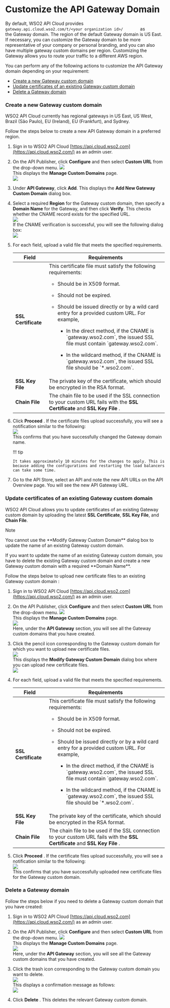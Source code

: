 # Customize the API Gateway Domain

By default, WSO2 API Cloud provides
`         gateway.api.cloud.wso2.com/t/<your organization id>/        `
as the Gateway domain. The region of the default Gateway domain is US
East. If necessary, you can customize the Gateway domain to be more
representative of your company or personal branding, and you can also
have multiple gateway custom domains per region. Customizing the Gateway
allows you to route your traffic to a different AWS region.

You can perform any of the following actions to customize the API
Gateway domain depending on your requirement:

-   [Create a new Gateway custom
    domain](#CustomizingtheAPIGatewayDomain-CreateanewGatewaycustomdomain)
-   [Update certificates of an existing Gateway custom
    domain](#CustomizingtheAPIGatewayDomain-UpdatecertificatesofanexistingGatewaycustomdomain)
-   [Delete a Gateway
    domain](#CustomizingtheAPIGatewayDomain-DeleteaGatewaydomain)

### Create a new Gateway custom domain

WSO2 API Cloud currently has regional gateways in US East, US West,
Brazil (São Paulo), EU (Ireland), EU (Frankfurt), and Sydney.


Follow the steps below to create a new API Gateway domain in a preferred
region.

1.  Sign in to WSO2 API Cloud [https://api.cloud.wso2.com](https://api.cloud.wso2.com/) as an admin user.

2.  On the API Publisher, click **Configure** and then select **Custom
    URL** from the drop-down menu.
    ![](../assets/img/customize/custom-url.png)  
    This displays the **Manage Custom Domains** page.  
    ![](../assets/img/customize/manage-custom-domains.png)

3.  Under **API Gateway**, click **Add**. This displays the **Add New
    Gateway Custom Domain** dialog box.

4.  Select a required **Region** for the Gateway custom domain, then
    specify a **Domain Name** for the Gateway, and then click **Verify**. This checks whether the CNAME record exists for the specified URL.  
    ![](../assets/img/customize/verify-gateway-custom-domain.png)  
    If the CNAME verification is successful, you will see the following
    dialog box:  
    ![](../assets/img/customize/verified-gateway-cname.png)

5.  For each field, upload a valid file that meets the specified
    requirements.

    <table>
    <thead>
    <tr class="header">
    <th>Field</th>
    <th>Requirements</th>
    </tr>
    </thead>
    <tbody>
    <tr class="odd">
    <td><strong>SSL Certificate</strong></td>
    <td>This certificate file must satisfy the following requirements:
    <ul>
    <li><p>Should be in X509 format.</p></li>
    <li><p>Should not be expired.</p></li>
    <li><p>Should be issued directly or by a wild card entry for a provided custom URL. For example,</p>
    <ul>
    <li><p>In the direct method, if the CNAME is `gateway.wso2.com`, the issued SSL file must contain `gateway.wso2.com`.</p></li>
    <li><p>In the wildcard method, if the CNAME is `gateway.wso2.com`, the issued SSL file should be `*.wso2.com`.</p></li>
    </ul></li>
    </ul></td>
    </tr>
    <tr class="even">
    <td><strong>SSL Key File</strong></td>
    <td>The private key of the certificate, which should be encrypted in the RSA format.</td>
    </tr>
    <tr class="odd">
    <td><strong>Chain File</strong></td>
    <td>The chain file to be used if the SSL connection to your custom URL fails with the <strong>SSL Certificate</strong> and <strong>SSL Key File</strong> .</td>
    </tr>
    </tbody>
    </table>

6.  Click **Proceed** . If the certificate files upload successfully,
    you will see a notification similar to the following:  
    ![](../assets/img/customize/successful-certificate-upload.png)  
    This confirms that you have successfully changed the Gateway domain
    name.

    !!! tip
    
        It takes approximately 10 minutes for the changes to apply. This is
        because adding the configurations and restarting the load balancers
        can take some time.
    

7.  Go to the API Store, select an API and note the new API URLs on the
    API Overview page. You will see the new API Gateway URL.

### Update certificates of an existing Gateway custom domain

WSO2 API Cloud allows you to update certificates of an existing Gateway
custom domain by uploading the latest **SSL Certificate**, **SSL Key
File**, and **Chain File**.

<html>
         <div class="admonition info">
         <p class="admonition-title">Note</p>
         <p>You cannot use the **Modify Gateway Custom Domain** dialog box to update
the name of an existing Gateway custom domain.</p>
         <p>If you want to update the name of an existing Gateway custom domain, you
have to delete the existing Gateway custom domain and create a new
Gateway custom domain with a required **Domain Name**.</p>
         </div>
</html>

Follow the steps below to upload new certificate files to an existing
Gateway custom domain :

1.  Sign in to WSO2 API Cloud [https://api.cloud.wso2.com](https://api.cloud.wso2.com/) as an admin user.

2.  On the API Publisher, click **Configure** and then select **Custom
    URL** from the drop-down menu.
    ![](../assets/img/customize/custom-url.png)  
    This displays the **Manage Custom Domains** page.  
    ![](../assets/img/customize/manage-gateway-custom-domains.png)  
    Here, under the **API Gateway** section, you will see all the
    Gateway custom domains that you have created.

3.  Click the pencil icon corresponding to the Gateway custom domain for
    which you want to upload new certificate files.  
    ![](../assets/img/customize/edit-gateway-custom-domain.png)  
    This displays the **Modify Gateway Custom Domain** dialog box where
    you can upload new certificate files.  
    ![](../assets/img/customize/modify-gateway-custom-domain.png)

4.  For each field, upload a valid file that meets the specified
    requirements.

    <table>
    <thead>
    <tr class="header">
    <th>Field</th>
    <th>Requirements</th>
    </tr>
    </thead>
    <tbody>
    <tr class="odd">
    <td><strong>SSL Certificate</strong></td>
    <td>This certificate file must satisfy the following requirements:
    <ul>
    <li><p>Should be in X509 format.</p></li>
    <li><p>Should not be expired.</p></li>
    <li><p>Should be issued directly or by a wild card entry for a provided custom URL. For example,</p>
    <ul>
    <li><p>In the direct method, if the CNAME is `gateway.wso2.com`, the issued SSL file must contain `gateway.wso2.com`.</p></li>
    <li><p>In the wildcard method, if the CNAME is `gateway.wso2.com`, the issued SSL file should be `*.wso2.com`.</p></li>
    </ul></li>
    </ul></td>
    </tr>
    <tr class="even">
    <td><strong>SSL Key File</strong></td>
    <td>The private key of the certificate, which should be encrypted in the RSA format.</td>
    </tr>
    <tr class="odd">
    <td><strong>Chain File</strong></td>
    <td>The chain file to be used if the SSL connection to your custom URL fails with the <strong>SSL Certificate</strong> and <strong>SSL Key File</strong> .</td>
    </tr>
    </tbody>
    </table>

5.  Click **Proceed** . If the certificate files upload successfully,
    you will see a notification similar to the following:  
    ![](../assets/img/customize/successful-certificate-upload.png)  
    This confirms that you have successfully uploaded new certificate
    files for the Gateway custom domain.

### Delete a Gateway domain

Follow the steps below if you need to delete a Gateway custom domain
that you have created:

1.  Sign in to WSO2 API Cloud [https://api.cloud.wso2.com](https://api.cloud.wso2.com/) as an admin user.

2.  On the API Publisher, click **Configure** and then select **Custom
    URL** from the drop-down menu.
    ![](../assets/img/customize/custom-url.png)  
    This displays the **Manage Custom Domains** page.  
    ![](../assets/img/customize/manage-gateway-custom-domains.png)  
    Here, under the **API Gateway** section, you will see all the
    Gateway custom domains that you have created.

3.  Click the trash icon corresponding to the Gateway custom domain you
    want to delete.  
    ![](../assets/img/customize/delete-gateway-custom-domain.png)  
    This displays a confirmation message as follows:  
    ![](../assets/img/customize/deletion-confirmation.png)
4.  Click **Delete** . This deletes the relevant Gateway custom domain.

